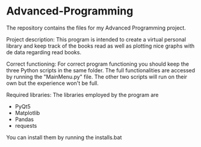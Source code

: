 # Advanced-Programming
The repository contains the files for my Advanced Programming project.

Project description:
This program is intended to create a virtual personal library and keep track of the books read as well as plotting nice graphs with de data regarding read books.

Correct functioning:
For correct program functioning you should keep the three Python scripts in the same folder. The full functionalities are accessed by running the "MainMenu.py" file. The other two scripts will run on their own but the experience won't be full.

Required libraries:
The libraries employed by the program are
- PyQt5
- Matplotlib
- Pandas
- requests

You can install them by running the installs.bat
